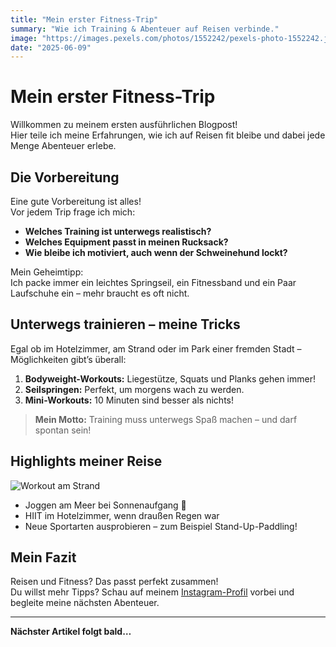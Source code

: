 ```yaml
---
title: "Mein erster Fitness-Trip"
summary: "Wie ich Training & Abenteuer auf Reisen verbinde."
image: "https://images.pexels.com/photos/1552242/pexels-photo-1552242.jpeg?auto=compress&h=400"
date: "2025-06-09"
---
```


# Mein erster Fitness-Trip

Willkommen zu meinem ersten ausführlichen Blogpost!  
Hier teile ich meine Erfahrungen, wie ich auf Reisen fit bleibe und dabei jede Menge Abenteuer erlebe.

## Die Vorbereitung

Eine gute Vorbereitung ist alles!  
Vor jedem Trip frage ich mich:

- **Welches Training ist unterwegs realistisch?**
- **Welches Equipment passt in meinen Rucksack?**
- **Wie bleibe ich motiviert, auch wenn der Schweinehund lockt?**

Mein Geheimtipp:  
Ich packe immer ein leichtes Springseil, ein Fitnessband und ein Paar Laufschuhe ein – mehr braucht es oft nicht.

## Unterwegs trainieren – meine Tricks

Egal ob im Hotelzimmer, am Strand oder im Park einer fremden Stadt – Möglichkeiten gibt’s überall:

1. **Bodyweight-Workouts:** Liegestütze, Squats und Planks gehen immer!
2. **Seilspringen:** Perfekt, um morgens wach zu werden.
3. **Mini-Workouts:** 10 Minuten sind besser als nichts!

> **Mein Motto:** Training muss unterwegs Spaß machen – und darf spontan sein!

## Highlights meiner Reise

![Workout am Strand](https://images.pexels.com/photos/1552106/pexels-photo-1552106.jpeg?auto=compress&h=400)

- Joggen am Meer bei Sonnenaufgang 🌅
- HIIT im Hotelzimmer, wenn draußen Regen war
- Neue Sportarten ausprobieren – zum Beispiel Stand-Up-Paddling!

## Mein Fazit

Reisen und Fitness? Das passt perfekt zusammen!  
Du willst mehr Tipps? Schau auf meinem [Instagram-Profil](https://www.instagram.com/fitandandtravel/) vorbei und begleite meine nächsten Abenteuer.

---

**Nächster Artikel folgt bald…**





